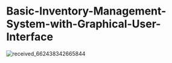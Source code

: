 # Basic-Inventory-Management-System-with-Graphical-User-Interface
![received_662438342665844](https://github.com/taurusloathe/Basic-Inventory-Management-System-with-Graphical-User-Interface/assets/110080228/2b40046b-748a-4580-8bb9-0f83c77215ce)
